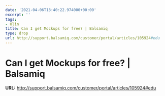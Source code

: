 ```yaml
---
date: '2021-04-06T13:40:22.974000+00:00'
excerpt: ''
tags:
- Olin
title: Can I get Mockups for free? | Balsamiq
type: drop
url: http://support.balsamiq.com/customer/portal/articles/105924#edu
---
```


# Can I get Mockups for free? | Balsamiq

**URL:** http://support.balsamiq.com/customer/portal/articles/105924#edu
